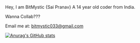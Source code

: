 Hey, I am BitMystic {Sai Pranav} A 14 year old coder from India.

Wanna Collab???

Email me at: bitmystic033@gmail.com

[![Anurag's GitHub stats](https://github-readme-stats.vercel.app/api?username=bitmystic-dev)](https://github.com/anuraghazra/github-readme-stats)
